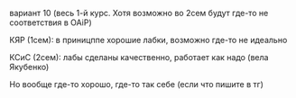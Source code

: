 вариант 10 (весь 1-й курс. Хотя возможно во 2сем будут где-то не соответствия в OAiP)

КЯР (1сем): в приницппе хорошие лабки, возможно где-то не идеально

КСиС (2сем): лабы сделаны качественно, работает как надо (вела Якубенко)

Но вообще где-то хорошо, где-то так себе (если что пишите в тг)
